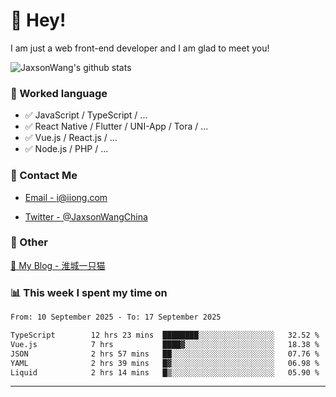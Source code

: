 # 👋 Hey!

I am just a web front-end developer and I am glad to meet you!

![JaxsonWang's github stats](https://github-readme-stats.vercel.app/api?username=JaxsonWang&&show_icons=true&&title_color=1abc9c&&icon_color=1abc9c)


### 📝 Worked language

- ✅ JavaScript / TypeScript / ...
- ✅ React Native / Flutter / UNI-App / Tora / ...
- ✅ Vue.js / React.js / ...
- ✅ Node.js / PHP / ...

### 📮 Contact Me

- [Email - i@iiong.com](mailto:i@iiong.com)

- [Twitter - @JaxsonWangChina](https://twitter.com/JaxsonWangChina)

### 🤪 Other

[📌 My Blog - 淮城一只猫](https://iiong.com)

### 📊 This week I spent my time on

<!--START_SECTION:waka-->

```txt
From: 10 September 2025 - To: 17 September 2025

TypeScript        12 hrs 23 mins  ████████░░░░░░░░░░░░░░░░░   32.52 %
Vue.js            7 hrs           ████▓░░░░░░░░░░░░░░░░░░░░   18.38 %
JSON              2 hrs 57 mins   ██░░░░░░░░░░░░░░░░░░░░░░░   07.76 %
YAML              2 hrs 39 mins   █▓░░░░░░░░░░░░░░░░░░░░░░░   06.98 %
Liquid            2 hrs 14 mins   █▒░░░░░░░░░░░░░░░░░░░░░░░   05.90 %
```

<!--END_SECTION:waka-->

---
